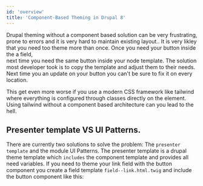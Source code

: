 ```yaml
---
id: 'overview'
title: 'Component-Based Theming in Drupal 8'
---
```


Drupal theming without a component based solution can be very frustrating, prone to errors and it is very hard to maintain existing layout..
It is very likley that you need too theme more than once. Once you need your button inside the a field,  
next time you need the same button inside your node template. The solution most developer took is to copy the template and adjust them to their needs.
Next time you an update on your button you can't be sure to fix it on every location. 

This get even more worse if you use a modern CSS framework like tailwind where everything is configured through classes directly on the element.
Using tailwind without a component based architecture can you lead to the hell.

## Presenter template VS UI Patterns.
There are currently two solutions to solve the problem: The `presenter template` and the module UI Patterns.
The presenter template is a drupal theme template which `includes` the component template and provides all need variables.
If you need to theme your link field with the button component you create a field template `field--link.html.twig` and include the button component like this:


       